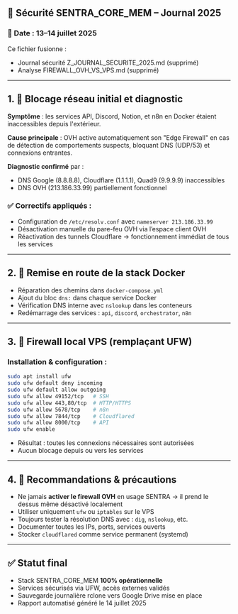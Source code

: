 ## 🔐 Sécurité SENTRA_CORE_MEM – Journal 2025

### 📅 Date : 13–14 juillet 2025

Ce fichier fusionne :
- Journal sécurité Z_JOURNAL_SECURITE_2025.md (supprimé)
- Analyse FIREWALL_OVH_VS_VPS.md (supprimé)

---

## 1. 🔧 Blocage réseau initial et diagnostic

**Symptôme** : les services API, Discord, Notion, et n8n en Docker étaient inaccessibles depuis l'extérieur.

**Cause principale** : OVH active automatiquement son "Edge Firewall" en cas de détection de comportements suspects, bloquant DNS (UDP/53) et connexions entrantes.

**Diagnostic confirmé** par :
- DNS Google (8.8.8.8), Cloudflare (1.1.1.1), Quad9 (9.9.9.9) inaccessibles
- DNS OVH (213.186.33.99) partiellement fonctionnel

### ✅ Correctifs appliqués :
- Configuration de `/etc/resolv.conf` avec `nameserver 213.186.33.99`
- Désactivation manuelle du pare-feu OVH via l’espace client OVH
- Réactivation des tunnels Cloudflare → fonctionnement immédiat de tous les services

---

## 2. 🐳 Remise en route de la stack Docker

- Réparation des chemins dans `docker-compose.yml`
- Ajout du bloc `dns:` dans chaque service Docker
- Vérification DNS interne avec `nslookup` dans les conteneurs
- Redémarrage des services : `api`, `discord`, `orchestrator`, `n8n`

---

## 3. 🔐 Firewall local VPS (remplaçant UFW)

### Installation & configuration :
```bash
sudo apt install ufw
sudo ufw default deny incoming
sudo ufw default allow outgoing
sudo ufw allow 49152/tcp   # SSH
sudo ufw allow 443,80/tcp  # HTTP/HTTPS
sudo ufw allow 5678/tcp    # n8n
sudo ufw allow 7844/tcp    # Cloudflared
sudo ufw allow 8000/tcp    # API
sudo ufw enable
```

- Résultat : toutes les connexions nécessaires sont autorisées
- Aucun blocage depuis ou vers les services

---

## 4. 📌 Recommandations & précautions

- Ne jamais **activer le firewall OVH** en usage SENTRA → il prend le dessus même désactivé localement
- Utiliser uniquement `ufw` ou `iptables` sur le VPS
- Toujours tester la résolution DNS avec : `dig`, `nslookup`, etc.
- Documenter toutes les IPs, ports, services ouverts
- Stocker `cloudflared` comme service permanent (systemd)

---

## ✅ Statut final

- Stack SENTRA_CORE_MEM **100% opérationnelle**
- Services sécurisés via UFW, accès externes validés
- Sauvegarde journalière rclone vers Google Drive mise en place
- Rapport automatisé généré le 14 juillet 2025